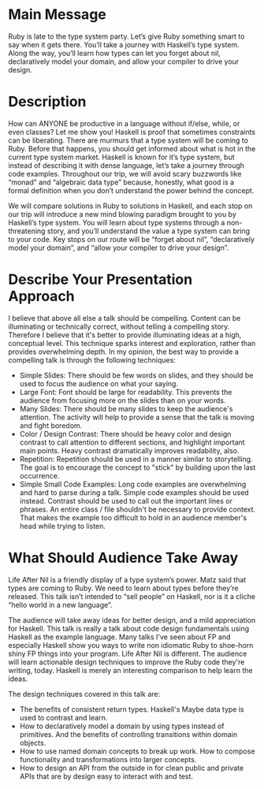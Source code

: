 # Main Message

Ruby is late to the type system party. Let’s give Ruby something smart to say when it gets there. You’ll take a journey with Haskell’s type system. Along the way, you’ll learn how types can let you forget about nil, declaratively model your domain, and allow your compiler to drive your design.

# Description

How can ANYONE be productive in a language without if/else, while, or even classes? Let me show you! Haskell is proof that sometimes constraints can be liberating. There are murmurs that a type system will be coming to Ruby. Before that happens, you should get informed about what is hot in the current type system market. Haskell is known for it’s type system, but instead of describing it with dense language, let’s take a journey through code examples. Throughout our trip, we will avoid scary buzzwords like “monad” and “algebraic data type” because, honestly, what good is a formal definition when you don’t understand the power behind the concept.

We will compare solutions in Ruby to solutions in Haskell, and each stop on our trip will introduce a new mind blowing paradigm brought to you by Haskell’s type system. You will learn about type systems through a non-threatening story, and you’ll understand the value a type system can bring to your code. Key stops on our route will be “forget about nil”, “declaratively model your domain”, and “allow your compiler to drive your design”.

# Describe Your Presentation Approach

I believe that above all else a talk should be compelling. Content can be illuminating or technically correct, without telling a compelling story. Therefore I believe that it's better to provide illuminating ideas at a high, conceptual level. This technique sparks interest and exploration, rather than provides overwhelming depth. In my opinion, the best way to provide a compelling talk is through the following techniques:

* Simple Slides: There should be few words on slides, and they should be used to focus the audience on what your saying.
* Large Font: Font should be large for readability. This prevents the audience from focusing more on the slides than on your words.
* Many Slides: There should be many slides to keep the audience's attention. The activity will help to provide a sense that the talk is moving and fight boredom.
* Color / Design Contrast: There should be heavy color and design contrast to call attention to different sections, and highlight important main points. Heavy contrast dramatically improves readability, also.
* Repetition: Repetition should be used in a manner similar to storytelling. The goal is to encourage the concept to "stick" by building upon the last occurrence.
* Simple Small Code Examples: Long code examples are overwhelming and hard to parse during a talk. Simple code examples should be used instead. Contrast should be used to call out the important lines or phrases. An entire class / file shouldn't be necessary to provide context. That makes the example too difficult to hold in an audience member's head while trying to listen.

# What Should Audience Take Away

Life After Nil is a friendly display of a type system’s power. Matz said that types are coming to Ruby. We need to learn about types before they’re released. This talk isn’t intended to “sell people” on Haskell, nor is it a cliche “hello world in a new language”.

The audience will take away ideas for better design, and a mild appreciation for Haskell. This talk is really a talk about code design fundamentals using Haskell as the example language. Many talks I've seen about FP and especially Haskell show you ways to write non idiomatic Ruby to shoe-horn shiny FP things into your program. Life After Nil is different. The audience will learn actionable design techniques to improve the Ruby code they're writing, today. Haskell is merely an interesting comparison to help learn the ideas.

The design techniques covered in this talk are:

* The benefits of consistent return types. Haskell's Maybe data type is used to contrast and learn.
* How to declaratively model a domain by using types instead of primitives. And the benefits of controlling transitions within domain objects.
* How to use named domain concepts to break up work. How to compose functionality and transformations into larger concepts.
* How to design an API from the outside in for clean public and private APIs that are by design easy to interact with and test.
